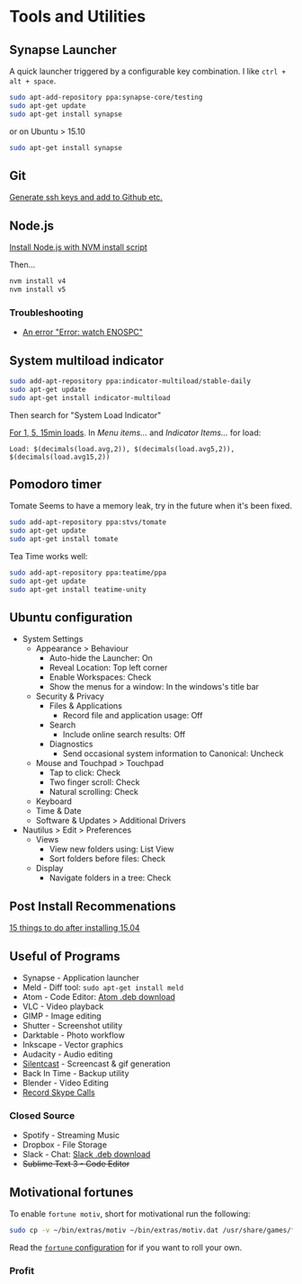 # Tools and Utilities

## Synapse Launcher
A quick launcher triggered by a configurable key combination. I like `ctrl + alt + space`.
```bash
sudo apt-add-repository ppa:synapse-core/testing
sudo apt-get update
sudo apt-get install synapse
```

or on Ubuntu > 15.10
```bash
sudo apt-get install synapse
```

## Git

[Generate ssh keys and add to Github etc.](https://help.github.com/articles/generating-ssh-keys/)


## Node.js
[Install Node.js with NVM install script](https://github.com/creationix/nvm#install-script)

Then...
```bash
nvm install v4
nvm install v5
```

### Troubleshooting

- [An error "Error: watch ENOSPC"](https://github.com/remy/nodemon/issues/214#issuecomment-114362402)

## System multiload indicator
```bash
sudo add-apt-repository ppa:indicator-multiload/stable-daily
sudo apt-get update
sudo apt-get install indicator-multiload
```

Then search for "System Load Indicator"

[For 1, 5, 15min loads](https://answers.launchpad.net/indicator-multiload/+question/227164). In *Menu items…* and *Indicator Items…* for load:

`Load: $(decimals(load.avg,2)), $(decimals(load.avg5,2)), $(decimals(load.avg15,2))`

## Pomodoro timer
Tomate Seems to have a memory leak, try in the future when it's been fixed.
```bash
sudo add-apt-repository ppa:stvs/tomate
sudo apt-get update
sudo apt-get install tomate
```

Tea Time works well:
```bash
sudo add-apt-repository ppa:teatime/ppa
sudo apt-get update
sudo apt-get install teatime-unity 
```

## Ubuntu configuration
- System Settings
  - Appearance > Behaviour
    - Auto-hide the Launcher: On
    - Reveal Location: Top left corner
    - Enable Workspaces: Check
    - Show the menus for a window: In the windows's title bar
  - Security & Privacy
    - Files & Applications
      - Record file and application usage: Off
    - Search
      - Include online search results: Off
    - Diagnostics
      - Send occasional system information to Canonical: Uncheck
  - Mouse and Touchpad > Touchpad
    - Tap to click: Check
    - Two finger scroll: Check
    - Natural scrolling: Check
  - Keyboard
  - Time & Date
  - Software & Updates > Additional Drivers
- Nautilus > Edit > Preferences
  - Views
    - View new folders using: List View
    - Sort folders before files: Check
  - Display
    - Navigate folders in a tree: Check

## Post Install Recommenations
[15 things to do after installing 15.04](http://www.tecmint.com/things-to-do-after-installing-ubuntu-15-04-desktop/)

## Useful of Programs
- Synapse - Application launcher
- Meld - Diff tool: `sudo apt-get install meld`
- Atom - Code Editor: [Atom .deb download](https://atom.io/)
- VLC - Video playback
- GIMP - Image editing
- Shutter - Screenshot utility
- Darktable - Photo workflow
- Inkscape - Vector graphics
- Audacity - Audio editing
- [Silentcast](https://github.com/colinkeenan/silentcast#ubuntu-linux-full-install) - Screencast & gif generation 
- Back In Time - Backup utility
- Blender - Video Editing
- [Record Skype Calls](http://www.webupd8.org/2014/03/automatically-record-skype-calls-linux-skype-call-recorder.html)

### Closed Source
- Spotify - Streaming Music
- Dropbox - File Storage
- Slack - Chat: [Slack .deb download](https://slack.com/downloads)
- ~~Sublime Text 3 - Code Editor~~

## Motivational fortunes
To enable `fortune motiv`, short for motivational run the following:
```bash
sudo cp -v ~/bin/extras/motiv ~/bin/extras/motiv.dat /usr/share/games/fortunes/
```

Read the [`fortune` configuration](http://www.linuxandlife.com/2011/08/fortune-wolderful-application-to-make.html) for if you want to roll your own.

### Profit
